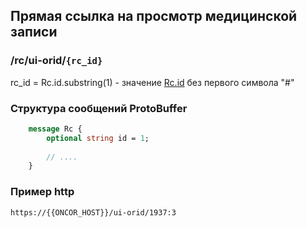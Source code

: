 ## Прямая ссылка на просмотр медицинской записи

###  /rc/ui-orid/`{rc_id}`

rc_id = Rc.id.substring(1) - значение [Rc.id]((../../../types/types.md#com.siams.med.api.Rc))  без первого символа "#"

### Структура сообщений ProtoBuffer
```proto
    message Rc {
        optional string id = 1;
    
        // ....
    }
```

### Пример http

`https://{{ONCOR_HOST}}/ui-orid/1937:3`
